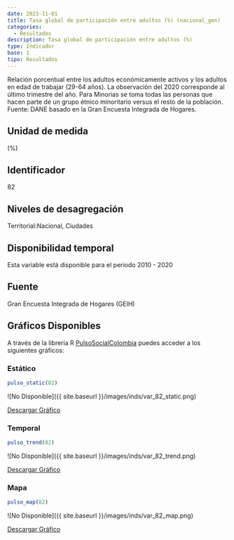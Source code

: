 ```yaml
---
date: 2023-11-01
title: Tasa global de participación entre adultos (%) (nacional_gen)
categories:
  - Resultados
description: Tasa global de participación entre adultos (%)
type: Indicador
base: 1
tipo: Resultados
--- 
```


Relación porcentual entre los adultos económicamente activos y los adultos en edad de trabajar (29-64 años). La observación del 2020 corresponde al último trimestre del año. Para Minorias se toma todas las personas que hacen parte de un grupo étnico minoritario versus el resto de la población.
Fuente: DANE basado en la Gran Encuesta Integrada de Hogares.

## Unidad de medida
(%)

## Identificador
82

## Niveles de desagregación
Territorial:Nacional, Ciudades

## Disponibilidad temporal
Esta variable está disponible para el periodo 2010 - 2020

## Fuente
Gran Encuesta Integrada de Hogares (GEIH)

## Gráficos Disponibles

A través de la libreria R [PulsoSocialColombia](https://github.com/pulsosocialcolombia/PulsoSocialColombia) puedes acceder a los siguientes gráficos:

### Estático

``` R
pulso_static(82)
```

![No Disponible]({{ site.baseurl }}/images/inds/var_82_static.png)

<a href='{{ site.baseurl }}/images/inds/var_82_static.png'>Descargar Gráfico</a>

### Temporal

``` R
pulso_trend(82)
```

![No Disponible]({{ site.baseurl }}/images/inds/var_82_trend.png)

<a href='{{ site.baseurl }}/images/inds/var_82_trend.png'>Descargar Gráfico</a>

### Mapa

``` R
pulso_map(82)
```

![No Disponible]({{ site.baseurl }}/images/inds/var_82_map.png)

<a href='{{ site.baseurl }}/images/inds/var_82_map.png'>Descargar Gráfico</a>